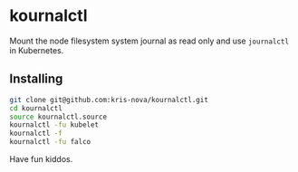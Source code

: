 # kournalctl

Mount the node filesystem system journal as read only and use `journalctl` in Kubernetes.

## Installing

```bash
git clone git@github.com:kris-nova/kournalctl.git
cd kournalctl
source kournalctl.source
kournalctl -fu kubelet
kournalctl -f
kournalctl -fu falco
```

Have fun kiddos.
